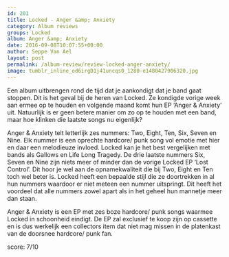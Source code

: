 ```yaml
---
id: 201
title: Locked - Anger &amp; Anxiety
category: Album reviews
groups: Locked
album: Anger &amp; Anxiety
date: 2016-09-08T10:07:55+00:00
author: Seppe Van Ael
layout: post
permalink: /album-review/review-locked-anger-anxiety/
image: tumblr_inline_od6irgD1j41uncqs0_1280-e1480427906320.jpg
---
```

Een album uitbrengen rond de tijd dat je aankondigt dat je band gaat stoppen. Dit is het geval bij de heren van Locked. Ze kondigde vorige week aan ermee op te houden en volgende maand komt hun EP ‘Anger & Anxiety’ uit. Natuurlijk is er geen betere manier om zo op te houden met een band, maar hoe klinken die laatste songs nu eigenlijk?

Anger & Anxiety telt letterlijk zes nummers: Two, Eight, Ten, Six, Seven en Nine. Elk nummer is een oprechte hardcore/ punk song vol emotie met hier en daar een melodieuze invloed. Locked kan je het best vergelijken met bands als Gallows en Life Long Tragedy. De drie laatste nummers Six, Seven en Nine zijn niets meer of minder dan de vorige Locked EP ‘Lost Control’. Dit hoor je wel aan de opnamekwaliteit die bij Two, Eight en Ten toch wel beter is. Locked heeft een bepaalde stijl die ze doortrekken in al hun nummers waardoor er niet meteen een nummer uitspringt. Dit heeft het voordeel dat alle nummers zowel apart als in het geheel hun mannetje meer dan staan.

Anger & Anxiety is een EP met zes boze hardcore/ punk songs waarmee Locked in schoonheid eindigt. De EP zal exclusief te koop zijn op cassette en is dus werkelijk een collectors item dat niet mag missen in de platenkast van de doorsnee hardcore/ punk fan.

score: 7/10